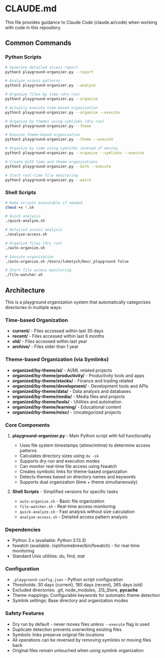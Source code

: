 # CLAUDE.md

This file provides guidance to Claude Code (claude.ai/code) when working with code in this repository.

## Common Commands

### Python Scripts
```bash
# Generate detailed access report
python3 playground-organizer.py --report

# Analyze access patterns 
python3 playground-organizer.py --analyze

# Organize files by time (dry run)
python3 playground-organizer.py --organize

# Actually execute time-based organization
python3 playground-organizer.py --organize --execute

# Organize by themes using symlinks (dry run)
python3 playground-organizer.py --theme

# Execute theme-based organization
python3 playground-organizer.py --theme --execute

# Organize by time using symlinks instead of moving
python3 playground-organizer.py --organize --symlinks --execute

# Create both time and theme organizations
python3 playground-organizer.py --both --execute

# Start real-time file monitoring
python3 playground-organizer.py --watch
```

### Shell Scripts
```bash
# Make scripts executable if needed
chmod +x *.sh

# Quick analysis
./quick-analyze.sh

# Detailed access analysis  
./analyze-access.sh

# Organize files (dry run)
./auto-organize.sh

# Execute organization
./auto-organize.sh /Users/luketych/Dev/_playground false

# Start file access monitoring
./file-watcher.sh
```

## Architecture

This is a playground organization system that automatically categorizes directories in multiple ways:

### Time-based Organization
- **current/** - Files accessed within last 30 days
- **recent/** - Files accessed within last 6 months  
- **old/** - Files accessed within last year
- **archive/** - Files older than 1 year

### Theme-based Organization (via Symlinks)
- **organized/by-theme/ai/** - AI/ML related projects
- **organized/by-theme/productivity/** - Productivity tools and apps
- **organized/by-theme/stocks/** - Finance and trading related
- **organized/by-theme/development/** - Development tools and APIs
- **organized/by-theme/data/** - Data analysis and databases
- **organized/by-theme/media/** - Media files and projects
- **organized/by-theme/tools/** - Utilities and automation
- **organized/by-theme/learning/** - Educational content
- **organized/by-theme/misc/** - Uncategorized projects

### Core Components

1. **playground-organizer.py** - Main Python script with full functionality
   - Uses file system timestamps (atime/mtime) to determine access patterns
   - Calculates directory sizes using `du -sk`
   - Supports dry-run and execution modes
   - Can monitor real-time file access using fswatch
   - Creates symbolic links for theme-based organization
   - Detects themes based on directory names and keywords
   - Supports dual organization (time + theme simultaneously)

2. **Shell Scripts** - Simplified versions for specific tasks
   - `auto-organize.sh` - Basic file organization
   - `file-watcher.sh` - Real-time access monitoring
   - `quick-analyze.sh` - Fast analysis without size calculation
   - `analyze-access.sh` - Detailed access pattern analysis

### Dependencies

- Python 3.x (available: Python 3.13.3)
- fswatch (available: /opt/homebrew/bin/fswatch) - for real-time monitoring
- Standard Unix utilities: du, find, stat

### Configuration

- `.playground-config.json` - Python script configuration
- Thresholds: 30 days (current), 180 days (recent), 365 days (old)
- Excluded directories: .git, node_modules, .DS_Store, __pycache__
- Theme mappings: Configurable keywords for automatic theme detection
- Symlink settings: Base directory and organization modes

### Safety Features

- Dry run by default - never moves files unless `--execute` flag is used
- Duplicate detection prevents overwriting existing files
- Symbolic links preserve original file locations
- All operations can be reversed by removing symlinks or moving files back
- Original files remain untouched when using symlink organization
